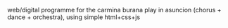 web/digital programme for the carmina burana play in asuncion (chorus + dance + orchestra), using simple html+css+js
